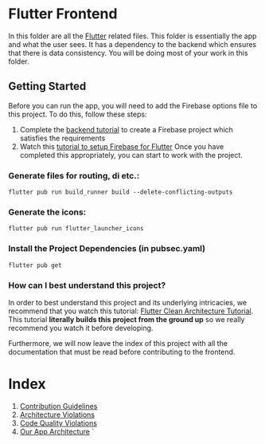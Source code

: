 # Flutter Frontend

In this folder are all the [Flutter](https://docs.flutter.dev/) related files.
This folder is essentially the app and what the user sees.
It has a dependency to the backend which ensures that there is data consistency.
You will be doing most of your work in this folder.

## Getting Started

Before you can run the app, you will need to add the Firebase options file to this project.
To do this, follow these steps:

1. Complete the [backend tutorial](../backend/README.md) to create a Firebase project which satisfies the requirements
2. Watch this [tutorial to setup Firebase for Flutter](https://youtu.be/Wa0rdbb53I8?list=PL4cUxeGkcC9j--TKIdkb3ISfRbJeJYQwC)
   Once you have completed this appropriately, you can start to work with the project.

### Generate files for routing, di etc.:

`flutter pub run build_runner build --delete-conflicting-outputs`

### Generate the icons:

`flutter pub run flutter_launcher_icons`

### Install the Project Dependencies (in pubsec.yaml)

`flutter pub get`

### How can I best understand this project?

In order to best understand this project and its underlying intricacies, we recommend that you watch this tutorial: [Flutter Clean Architecture Tutorial](https://www.youtube.com/watch?v=7V_P6dovixg).
This tutorial **literally builds this project from the ground up** so we really recommend you watch it before developing.

Furthermore, we will now leave the index of this project with all the documentation that must be read before contributing to the frontend.

# Index

1. [Contribution Guidelines](./docs/CONTRIBUTION_GUIDELINES.md)
2. [Architecture Violations](./docs/ARCHITECTURE_VIOLATIONS.md)
3. [Code Quality Violations](./docs/CODING_GUIDELINES.md)
4. [Our App Architecture](./docs/APP_ARCHITECTURE.md)
   `
